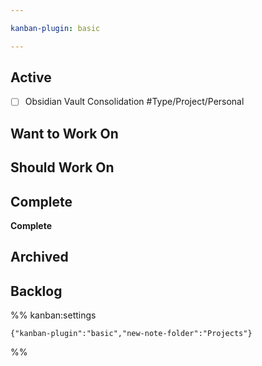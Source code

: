 ```yaml
---

kanban-plugin: basic

---
```


## Active

- [ ] Obsidian Vault Consolidation #Type/Project/Personal


## Want to Work On



## Should Work On



## Complete

**Complete**


## Archived



## Backlog





%% kanban:settings
```
{"kanban-plugin":"basic","new-note-folder":"Projects"}
```
%%